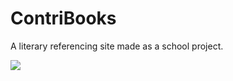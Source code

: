 # ContriBooks

A literary referencing site made as a school project.

![](https://i.imgur.com/Z4V1isv.png)
